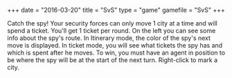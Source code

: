 +++
date = "2016-03-20"
title = "SvS"
type = "game"
gamefile = "SvS"
+++

Catch the spy! Your security forces can only move 1 city at a time and will spend a ticket. You'll get 1 ticket per round.
On the left you can see some info about the spy's route. In Itinerary mode, the color of the spy's next move is displayed.
In ticket mode, you will see what tickets the spy has and which is spent after he moves. To win, you must have an agent
in position to be where the spy will be at the start of the next turn. Right-click to mark a city.
